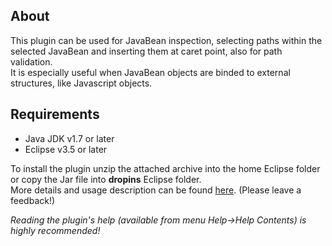 <h2>About</h2>
<p>
This plugin can be used for JavaBean inspection, selecting paths within the selected JavaBean and inserting them at caret point, also for path validation.<br>It is especially useful when JavaBean objects are binded to external structures, like Javascript objects.</p>
<h2>Requirements</h2>
<ul>
<li>Java JDK v1.7 or later</li>
<li>Eclipse v3.5 or later</li>
</ul>
<p>
To install the plugin unzip the attached archive into the home Eclipse folder or copy the Jar file into <b>dropins</b> Eclipse folder.<br>
More details and usage description can be found <a href="https://eugencovaciq.wordpress.com">here</a>. (Please leave a feedback!)
</p>
<em>Reading the plugin's help (available from menu Help->Help Contents) is highly recommended!</em>
